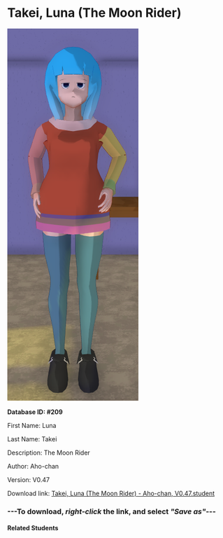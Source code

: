 # Takei, Luna (The Moon Rider)

<img src="Files/Takei, Luna (The Moon Rider).png" title="Takei, Luna (The Moon Rider) - Aho-chan, V0.47">

**Database ID: #209**

First Name: Luna

Last Name: Takei

Description: The Moon Rider

Author: Aho-chan

Version: V0.47

Download link: <a href="https://raw.githubusercontent.com/Arbiter1223/Daigaku-Gurashi-Custom-Students/master/Students/Files/Takei%2C%20Luna%20(The%20Moon%20Rider)%20-%20Aho-chan%2C%20V0.47.student">Takei, Luna (The Moon Rider) - Aho-chan, V0.47.student</a>

### ---**To download, _right-click_ the link, and select _"Save as"_**---

#### Related Students

